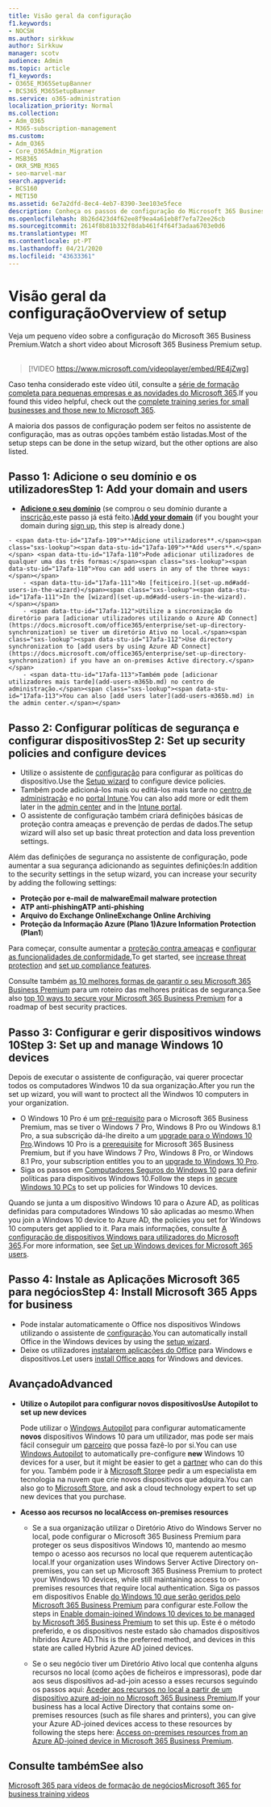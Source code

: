 ```yaml
---
title: Visão geral da configuração
f1.keywords:
- NOCSH
ms.author: sirkkuw
author: Sirkkuw
manager: scotv
audience: Admin
ms.topic: article
f1_keywords:
- O365E_M365SetupBanner
- BCS365_M365SetupBanner
ms.service: o365-administration
localization_priority: Normal
ms.collection:
- Adm_O365
- M365-subscription-management
ms.custom:
- Adm_O365
- Core_O365Admin_Migration
- MSB365
- OKR_SMB_M365
- seo-marvel-mar
search.appverid:
- BCS160
- MET150
ms.assetid: 6e7a2dfd-8ec4-4eb7-8390-3ee103e5fece
description: Conheça os passos de configuração do Microsoft 365 Business Premium, desde a subscrição, à adição de um domínio e utilizadores, à criação de políticas de segurança, e muito mais.
ms.openlocfilehash: 8b26d423d4f62ee8f9ea4a61eb8f7efa72ee26cb
ms.sourcegitcommit: 2614f8b81b332f8dab461f4f64f3adaa6703e0d6
ms.translationtype: MT
ms.contentlocale: pt-PT
ms.lasthandoff: 04/21/2020
ms.locfileid: "43633361"
---
```

# <a name="overview-of-setup"></a><span data-ttu-id="17afa-103">Visão geral da configuração</span><span class="sxs-lookup"><span data-stu-id="17afa-103">Overview of setup</span></span>

<span data-ttu-id="17afa-104">Veja um pequeno vídeo sobre a configuração do Microsoft 365 Business Premium.</span><span class="sxs-lookup"><span data-stu-id="17afa-104">Watch a short video about Microsoft 365 Business Premium setup.</span></span><br><br>

> [!VIDEO https://www.microsoft.com/videoplayer/embed/RE4jZwg] 

<span data-ttu-id="17afa-105">Caso tenha considerado este vídeo útil, consulte a [série de formação completa para pequenas empresas e as novidades do Microsoft 365](https://support.office.com/article/6ab4bbcd-79cf-4000-a0bd-d42ce4d12816).</span><span class="sxs-lookup"><span data-stu-id="17afa-105">If you found this video helpful, check out the [complete training series for small businesses and those new to Microsoft 365](https://support.office.com/article/6ab4bbcd-79cf-4000-a0bd-d42ce4d12816).</span></span>

<span data-ttu-id="17afa-106">A maioria dos passos de configuração podem ser feitos no assistente de configuração, mas as outras opções também estão listadas.</span><span class="sxs-lookup"><span data-stu-id="17afa-106">Most of the setup steps can be done in the setup wizard, but the other options are also listed.</span></span>

## <a name="step-1-add-your-domain-and-users"></a><span data-ttu-id="17afa-107">Passo 1: Adicione o seu domínio e os utilizadores</span><span class="sxs-lookup"><span data-stu-id="17afa-107">Step 1: Add your domain and users</span></span>

   - <span data-ttu-id="17afa-108">**[Adicione o seu domínio](set-up.md#add-your-domain-to-personalize-sign-in)** (se comprou o seu domínio durante a [inscrição,](sign-up.md)este passo já está feito.)</span><span class="sxs-lookup"><span data-stu-id="17afa-108">**[Add your domain](set-up.md#add-your-domain-to-personalize-sign-in)** (if you bought your domain during [sign up](sign-up.md), this step is already done.)</span></span>

    - <span data-ttu-id="17afa-109">**Adicione utilizadores**.</span><span class="sxs-lookup"><span data-stu-id="17afa-109">**Add users**.</span></span> <span data-ttu-id="17afa-110">Pode adicionar utilizadores de qualquer uma das três formas:</span><span class="sxs-lookup"><span data-stu-id="17afa-110">You can add users in any of the three ways:</span></span>
        - <span data-ttu-id="17afa-111">No [feiticeiro.](set-up.md#add-users-in-the-wizard)</span><span class="sxs-lookup"><span data-stu-id="17afa-111">In the [wizard](set-up.md#add-users-in-the-wizard).</span></span>
        - <span data-ttu-id="17afa-112">Utilize a sincronização do diretório para [adicionar utilizadores utilizando o Azure AD Connect](https://docs.microsoft.com/office365/enterprise/set-up-directory-synchronization) se tiver um diretório Ativo no local.</span><span class="sxs-lookup"><span data-stu-id="17afa-112">Use directory synchronization to [add users by using Azure AD Connect](https://docs.microsoft.com/office365/enterprise/set-up-directory-synchronization) if you have an on-premises Active directory.</span></span>
        - <span data-ttu-id="17afa-113">Também pode [adicionar utilizadores mais tarde](add-users-m365b.md) no centro de administração.</span><span class="sxs-lookup"><span data-stu-id="17afa-113">You can also [add users later](add-users-m365b.md) in the admin center.</span></span>
## <a name="step-2-set-up-security-policies-and-configure-devices"></a><span data-ttu-id="17afa-114">Passo 2: Configurar políticas de segurança e configurar dispositivos</span><span class="sxs-lookup"><span data-stu-id="17afa-114">Step 2: Set up security policies and configure devices</span></span> 

  - <span data-ttu-id="17afa-115">Utilize o assistente de [configuração](set-up.md#protect-your-organization) para configurar as políticas do dispositivo.</span><span class="sxs-lookup"><span data-stu-id="17afa-115">Use the [Setup wizard](set-up.md#protect-your-organization) to configure device policies.</span></span> 
  - <span data-ttu-id="17afa-116">Também pode adicioná-los mais ou editá-los mais tarde no [centro de administração](view-policies-and-devices.md) e no [portal Intune](https://docs.microsoft.com/intune/tutorial-walkthrough-intune-portal).</span><span class="sxs-lookup"><span data-stu-id="17afa-116">You can also add more or edit them later in the [admin center](view-policies-and-devices.md) and in the [Intune portal](https://docs.microsoft.com/intune/tutorial-walkthrough-intune-portal).</span></span>
  - <span data-ttu-id="17afa-117">O assistente de configuração também criará definições básicas de proteção contra ameaças e prevenção de perdas de dados.</span><span class="sxs-lookup"><span data-stu-id="17afa-117">The setup wizard will also set up basic threat protection and data loss prevention settings.</span></span>
  
  <span data-ttu-id="17afa-118">Além das definições de segurança no assistente de configuração, pode aumentar a sua segurança adicionando as seguintes definições:</span><span class="sxs-lookup"><span data-stu-id="17afa-118">In addition to the security settings in the setup wizard, you can increase your security by adding the following settings:</span></span>

- <span data-ttu-id="17afa-119">**Proteção por e-mail de malware**</span><span class="sxs-lookup"><span data-stu-id="17afa-119">**Email malware protection**</span></span>
- <span data-ttu-id="17afa-120">**ATP anti-phishing**</span><span class="sxs-lookup"><span data-stu-id="17afa-120">**ATP anti-phishing**</span></span>
- <span data-ttu-id="17afa-121">**Arquivo do Exchange Online**</span><span class="sxs-lookup"><span data-stu-id="17afa-121">**Exchange Online Archiving**</span></span>
- <span data-ttu-id="17afa-122">**Proteção da Informação Azure (Plano 1)**</span><span class="sxs-lookup"><span data-stu-id="17afa-122">**Azure Information Protection (Plan1**)</span></span>

<span data-ttu-id="17afa-123">Para começar, consulte aumentar a [proteção contra ameaças](increase-threat-protection.md) e [configurar as funcionalidades de conformidade.](set-up-compliance.md)</span><span class="sxs-lookup"><span data-stu-id="17afa-123">To get started, see [increase threat protection](increase-threat-protection.md) and [set up compliance features](set-up-compliance.md).</span></span>

<span data-ttu-id="17afa-124">Consulte também [as 10 melhores formas de garantir o seu Microsoft 365 Business Premium](https://docs.microsoft.com/office365/admin/security-and-compliance/secure-your-business-data) para um roteiro das melhores práticas de segurança.</span><span class="sxs-lookup"><span data-stu-id="17afa-124">See also [top 10 ways to secure your Microsoft 365 Business Premium](https://docs.microsoft.com/office365/admin/security-and-compliance/secure-your-business-data) for a roadmap of best security practices.</span></span>

## <a name="step-3-set-up-and-manage-windows-10-devices"></a><span data-ttu-id="17afa-125">Passo 3: Configurar e gerir dispositivos windows 10</span><span class="sxs-lookup"><span data-stu-id="17afa-125">Step 3: Set up and manage Windows 10 devices</span></span>

<span data-ttu-id="17afa-126">Depois de executar o assistente de configuração, vai querer procectar todos os computadores Windwos 10 da sua organização.</span><span class="sxs-lookup"><span data-stu-id="17afa-126">After you run the set up wizard, you will want to proctect all the Windwos 10 computers in your organization.</span></span>
  
- <span data-ttu-id="17afa-127">O Windows 10 Pro é um [pré-requisito](pre-requisites-for-data-protection.md) para o Microsoft 365 Business Premium, mas se tiver o Windows 7 Pro, Windows 8 Pro ou Windows 8.1 Pro, a sua subscrição dá-lhe direito a um [upgrade para o Windows 10 Pro](https://docs.microsoft.com/microsoft-365/business/upgrade-to-windows-pro-creators-update).</span><span class="sxs-lookup"><span data-stu-id="17afa-127">Windows 10 Pro is a [prerequisite](pre-requisites-for-data-protection.md) for Microsoft 365 Business Premium, but if you have Windows 7 Pro, Windows 8 Pro, or Windows 8.1 Pro, your subscription entitles you to an [upgrade to  Windows 10 Pro](https://docs.microsoft.com/microsoft-365/business/upgrade-to-windows-pro-creators-update).</span></span>
- <span data-ttu-id="17afa-128">Siga os passos em [Computadores Seguros do Windows 10](secure-win-10-pcs.md) para definir políticas para dispositivos Windows 10.</span><span class="sxs-lookup"><span data-stu-id="17afa-128">Follow the steps in [secure Windows 10 PCs](secure-win-10-pcs.md) to set up policies for Windows 10 devices.</span></span>

<span data-ttu-id="17afa-129">Quando se junta a um dispositivo Windows 10 para o Azure AD, as políticas definidas para computadores Windows 10 são aplicadas ao mesmo.</span><span class="sxs-lookup"><span data-stu-id="17afa-129">When you join a Windows 10 device to Azure AD, the policies you set for Windows 10 computers get applied to it.</span></span> <span data-ttu-id="17afa-130">Para mais informações, consulte [A configuração de dispositivos Windows para utilizadores do Microsoft 365](set-up-windows-devices.md).</span><span class="sxs-lookup"><span data-stu-id="17afa-130">For more information, see [Set up Windows devices for Microsoft 365 users](set-up-windows-devices.md).</span></span>

## <a name="step-4-install-microsoft-365-apps-for-business"></a><span data-ttu-id="17afa-131">Passo 4: Instale as Aplicações Microsoft 365 para negócios</span><span class="sxs-lookup"><span data-stu-id="17afa-131">Step 4: Install Microsoft 365 Apps for business</span></span>
- <span data-ttu-id="17afa-132">Pode instalar automaticamente o Office nos dispositivos Windows utilizando o assistente de [configuração](set-up.md#deploy-office-365-client-apps).</span><span class="sxs-lookup"><span data-stu-id="17afa-132">You can automatically install Office in the Windows devices by using the [setup wizard](set-up.md#deploy-office-365-client-apps).</span></span>
- <span data-ttu-id="17afa-133">Deixe os utilizadores [instalarem aplicações do Office](https://docs.microsoft.com/office365/admin/setup/install-applications) para Windows e dispositivos.</span><span class="sxs-lookup"><span data-stu-id="17afa-133">Let users [install Office apps](https://docs.microsoft.com/office365/admin/setup/install-applications) for Windows and devices.</span></span>
     
## <a name="advanced"></a><span data-ttu-id="17afa-134">Avançado</span><span class="sxs-lookup"><span data-stu-id="17afa-134">Advanced</span></span>
- <span data-ttu-id="17afa-135">**Utilize o Autopilot para configurar novos dispositivos**</span><span class="sxs-lookup"><span data-stu-id="17afa-135">**Use Autopilot to set up new devices**</span></span>
            
     <span data-ttu-id="17afa-136">Pode utilizar o [Windows Autopilot](add-autopilot-devices-and-profile.md) para configurar automaticamente **novos** dispositivos Windows 10 para um utilizador, mas pode ser mais fácil conseguir um [parceiro](https://www.microsoft.com/solution-providers/search) que possa fazê-lo por si.</span><span class="sxs-lookup"><span data-stu-id="17afa-136">You can use [Windows Autopilot](add-autopilot-devices-and-profile.md) to automatically pre-configure **new** Windows 10 devices for a user, but it might be easier to get a [partner](https://www.microsoft.com/solution-providers/search) who can do this for you.</span></span> <span data-ttu-id="17afa-137">Também pode ir à [Microsoft Store](https://go.microsoft.com/fwlink/?linkid=874598)e pedir a um especialista em tecnologia na nuvem que crie novos dispositivos que adquira.</span><span class="sxs-lookup"><span data-stu-id="17afa-137">You can also go to [Microsoft Store](https://go.microsoft.com/fwlink/?linkid=874598), and ask a cloud technology expert to set up new devices that you purchase.</span></span>

- <span data-ttu-id="17afa-138">**Acesso aos recursos no local**</span><span class="sxs-lookup"><span data-stu-id="17afa-138">**Access on-premises resources**</span></span>

     - <span data-ttu-id="17afa-139">Se a sua organização utilizar o Diretório Ativo do Windows Server no local, pode configurar o Microsoft 365 Business Premium para proteger os seus dispositivos Windows 10, mantendo ao mesmo tempo o acesso aos recursos no local que requerem autenticação local.</span><span class="sxs-lookup"><span data-stu-id="17afa-139">If your organization uses Windows Server Active Directory on-premises, you can set up Microsoft 365 Business Premium to protect your Windows 10 devices, while still maintaining access to on-premises resources that require local authentication.</span></span> <span data-ttu-id="17afa-140">Siga os passos em dispositivos Enable [do Windows 10 que serão geridos pelo Microsoft 365 Business Premium](manage-windows-devices.md) para configurar este.</span><span class="sxs-lookup"><span data-stu-id="17afa-140">Follow the steps in [Enable domain-joined Windows 10 devices to be managed by Microsoft 365 Business Premium](manage-windows-devices.md) to set this up.</span></span> <span data-ttu-id="17afa-141">Este é o método preferido, e os dispositivos neste estado são chamados dispositivos híbridos Azure AD.</span><span class="sxs-lookup"><span data-stu-id="17afa-141">This is the preferred method, and devices in this state are called Hybrid Azure AD joined devices.</span></span>

    - <span data-ttu-id="17afa-142">Se o seu negócio tiver um Diretório Ativo local que contenha alguns recursos no local (como ações de ficheiros e impressoras), pode dar aos seus dispositivos ad-ad-join acesso a esses recursos seguindo os passos aqui: [Aceder aos recursos no local a partir de um dispositivo azure ad-join no Microsoft 365 Business Premium](access-resources.md).</span><span class="sxs-lookup"><span data-stu-id="17afa-142">If your business has a local Active Directory that contains some on-premises resources (such as file shares and printers), you can give your Azure AD-joined devices access to these resources by following the steps here: [Access on-premises resources from an Azure AD-joined device in Microsoft 365 Business Premium](access-resources.md).</span></span>

## <a name="see-also"></a><span data-ttu-id="17afa-143">Consulte também</span><span class="sxs-lookup"><span data-stu-id="17afa-143">See also</span></span>

[<span data-ttu-id="17afa-144">Microsoft 365 para vídeos de formação de negócios</span><span class="sxs-lookup"><span data-stu-id="17afa-144">Microsoft 365 for business training videos</span></span>](https://support.office.com/article/6ab4bbcd-79cf-4000-a0bd-d42ce4d12816)
